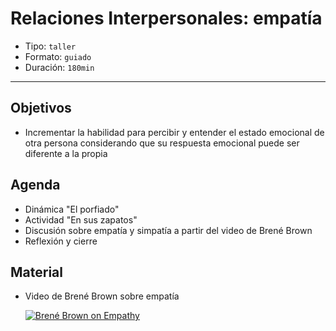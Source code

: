 # Relaciones Interpersonales: empatía

- Tipo: `taller`
- Formato: `guiado`
- Duración: `180min`

***

## Objetivos

- Incrementar la habilidad para percibir y entender el estado emocional de otra
  persona considerando que su respuesta emocional puede ser diferente a la
  propia

## Agenda

- Dinámica "El porfiado"
- Actividad "En sus zapatos"
- Discusión sobre empatía y simpatía a partir del video de Brené Brown
- Reflexión y cierre

## Material

- Video de Brené Brown sobre empatía

  [![Brené Brown on Empathy](https://img.youtube.com/vi/1Evwgu369Jw/0.jpg)](https://www.youtube.com/watch?v=1Evwgu369Jw)
